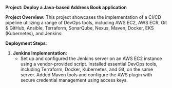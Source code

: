 **Project: Deploy a Java-based Address Book application**

**Project Overview:** This project showcases the implementation of a CI/CD pipeline utilizing a range of DevOps tools, including AWS EC2, AWS ECR, Git & GitHub, Ansible, Terraform, SonarQube, Nexus, Maven, Docker, EKS (Kubernetes), and Jenkins:

**Deployment Steps**:

1. **Jenkins Implementation**:
   - Set up and configured the Jenkins server on an AWS EC2 instance using a vendor-provided script. Installed essential DevOps tools, including Terraform, Docker, Kubernetes, and Git, on the same server. Added Maven tools and configure the AWS plugin with secure credential management using access keys.
